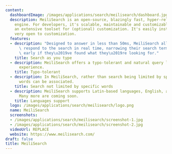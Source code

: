 ```yaml
---
content:
  dashboardImage: /images/applications/search/meilisearch/dashboard.jpg
  description: MeiliSearch is an open-source, blazingly fast, hyper-relevant search
    engine. For developers, it's scalable, maintainable and customizable. It provides
    an extensive toolset for (optional) customization. It's easily installed, but
    very open to customization.
  features:
  - description: "Designed to answer in less than 50ms, MeiliSearch allows users to\
      \ respond to the search in real time, narrowing their search terms or stopping\
      \ early if they\u2019ve found what they\u2019re looking for."
    title: Search as you type
  - description: MeiliSearch offers a typo-tolerant and natural query language search
      experience.
    title: Typo-tolerant
  - description: In MeiliSearch, rather than search being limited by specific words,
      words can be associated.
    title: Search not limited by specific words
  - description: MeiliSearch supports Latin-based languages, English, and kanji languages.
      Many more are coming soon.
    title: Languages support
  logo: /images/applications/search/meilisearch/logo.png
  name: MeiliSearch
  screenshots:
  - /images/applications/search/meilisearch/screenshot-1.jpg
  - /images/applications/search/meilisearch/screenshot-2.jpg
  videoUrl: REPLACE
  website: https://www.meilisearch.com/
draft: false
title: MeiliSearch
---
```


